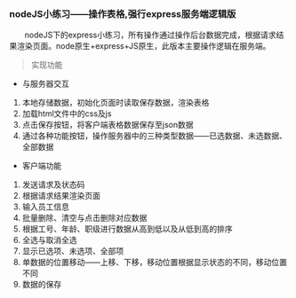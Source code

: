 ### nodeJS小练习——操作表格,强行express服务端逻辑版
&nbsp;&nbsp;&nbsp;&nbsp;&nbsp;&nbsp;&nbsp;nodeJS下的express小练习，所有操作通过操作后台数据完成，根据请求结果渲染页面。node原生+express+JS原生，此版本主要操作逻辑在服务端。
> 实现功能
- 与服务器交互
 1. 本地存储数据，初始化页面时读取保存数据，渲染表格
 2. 加载html文件中的css及js
 3. 点击保存按钮，将客户端表格数据保存至json数据
 4. 通过各种功能按钮，操作服务器中的三种类型数据——已选数据、未选数据、全部数据
- 客户端功能
 1. 发送请求及状态码
 2. 根据请求结果渲染页面
 3. 输入员工信息
 4. 批量删除、清空与点击删除对应数据
 5. 根据工号、年龄、职级进行数据从高到低以及从低到高的排序
 6. 全选与取消全选
 7. 显示已选项、未选项、全部项
 8. 单数据的位置移动——上移、下移，移动位置根据显示状态的不同，移动位置不同
 9. 数据的保存
